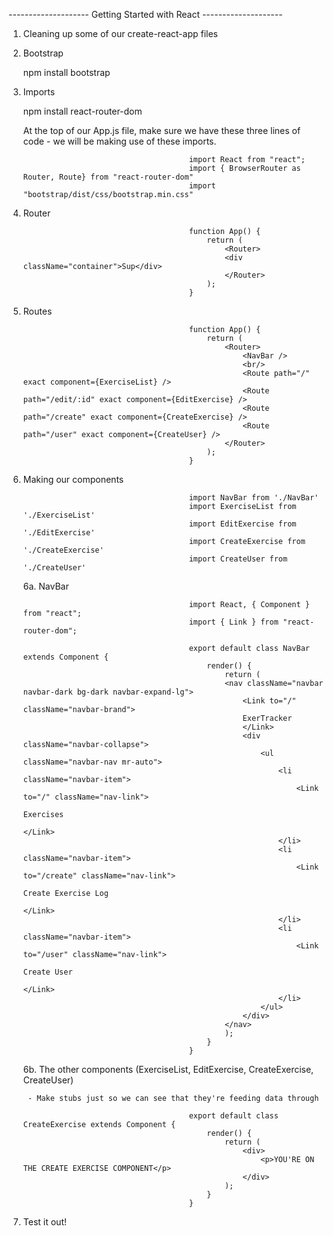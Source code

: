 -------------------- Getting Started with React --------------------

1. Cleaning up some of our create-react-app files
2. Bootstrap

    npm install bootstrap

3. Imports

    npm install react-router-dom

    At the top of our App.js file, make sure we have these three lines of code - we will be making use of these imports. 

                                            import React from "react";
                                            import { BrowserRouter as Router, Route} from "react-router-dom"
                                            import "bootstrap/dist/css/bootstrap.min.css"
4. Router 

                                            function App() {
                                                return (
                                                    <Router>
                                                    <div className="container">Sup</div>
                                                    </Router>
                                                );
                                            }

5. Routes 

                                            function App() {
                                                return (
                                                    <Router>
                                                        <NavBar /> 
                                                        <br/>
                                                        <Route path="/" exact component={ExerciseList} />
                                                        <Route path="/edit/:id" exact component={EditExercise} />
                                                        <Route path="/create" exact component={CreateExercise} />
                                                        <Route path="/user" exact component={CreateUser} />
                                                    </Router>
                                                );
                                            }

6. Making our components

                                            import NavBar from './NavBar'
                                            import ExerciseList from './ExerciseList'
                                            import EditExercise from './EditExercise'
                                            import CreateExercise from './CreateExercise'
                                            import CreateUser from './CreateUser'
    
    6a. NavBar

                                            import React, { Component } from "react";
                                            import { Link } from "react-router-dom";

                                            export default class NavBar extends Component {
                                                render() {
                                                    return (
                                                    <nav className="navbar navbar-dark bg-dark navbar-expand-lg">
                                                        <Link to="/" className="navbar-brand">
                                                        ExerTracker
                                                        </Link>
                                                        <div className="navbar-collapse">
                                                            <ul className="navbar-nav mr-auto">
                                                                <li className="navbar-item">
                                                                    <Link to="/" className="nav-link">
                                                                        Exercises
                                                                    </Link>
                                                                </li>
                                                                <li className="navbar-item">
                                                                    <Link to="/create" className="nav-link">
                                                                        Create Exercise Log
                                                                    </Link>
                                                                </li>
                                                                <li className="navbar-item">
                                                                    <Link to="/user" className="nav-link">
                                                                        Create User
                                                                    </Link>
                                                                </li>
                                                            </ul>
                                                        </div>
                                                    </nav>
                                                    );
                                                }
                                            }

    6b. The other components (ExerciseList, EditExercise, CreateExercise, CreateUser)

        - Make stubs just so we can see that they're feeding data through

                                            export default class CreateExercise extends Component {
                                                render() {
                                                    return (
                                                        <div>
                                                            <p>YOU'RE ON THE CREATE EXERCISE COMPONENT</p>
                                                        </div>
                                                    );
                                                }
                                            }

7. Test it out!           


